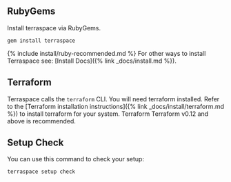 ## RubyGems

Install terraspace via RubyGems.

    gem install terraspace

{% include install/ruby-recommended.md %} For other ways to install Terraspace see: [Install Docs]({% link _docs/install.md %}).

## Terraform

Terraspace calls the `terraform` CLI. You will need terraform installed. Refer to the [Terraform installation instructions]({% link _docs/install/terraform.md %}) to install terraform for your system. Terraform Terraform v0.12 and above is recommended.

## Setup Check

You can use this command to check your setup:

    terraspace setup check

